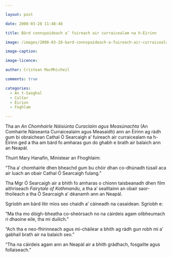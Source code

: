 ```yaml
---

layout: post

date: 2008-03-28 11:48:48

title: Bàrd connspaideach a’ fuireach air curraicealam na h-Èirinn

image: /images/2008-03-28-bard-connspaideach-a-fuireach-air-curraicealam-na-h-eirinn.jpg

image-caption:

image-licence:

author: Crìstean MacMhìcheil

comments: true

categories:
  - An t-Saoghal
  - Cultar
  - Èirinn
  - Foghlam

---
```


Tha an _An Chomhairle Náisiúnta Curaclaim agus Measúnachta_ (An Comhairle Nàiseanta Curraicealaim agus Measaidh) ann an Èirinn ag ràdh gum bi obraichean Cathal Ó Searcaigh a’ fuireach air curraicealam na h-Èirinn ged a tha am bàrd fo amharas gun do ghabh e brath air balaich ann an Neapàl.

<!--more-->

Thuirt Mary Hanafin, Ministear an Fhoghlaim:

“Tha a’ chomhairle dhen bheachd gum bu chòir dhan co-dhùnadh tùsail aca air luach an obair Cathal Ó Searcaigh fulang.”

Tha Mgr Ó Searcaigh air a bhith fo amharas o chionn taisbeanadh dhen film aithriseach _Fairytale of Kathmandu_, a tha a’ sealltainn an obair saor-thoileach a tha Ó Searcaigh a’ dèanamh ann an Neapàl.

Sgrìobh am bàrd litir mìos seo chaidh a’ càineadh na casaidean. Sgrìobh e:

“Ma tha mo dòigh-bheatha co-sheòrsach no na càirdeis agam oilbheumach ri dhaoine eile, tha mi duilich.”

“Ach tha e neo-fhìrinneach agus mì-chàilear a bhith ag ràdh gun robh mi a’ gabhail brath air na balaich seo.”

“Tha na càirdeis agam ann an Neapàl air a bhith gràdhach, fosgailte agus follaiseach.”
